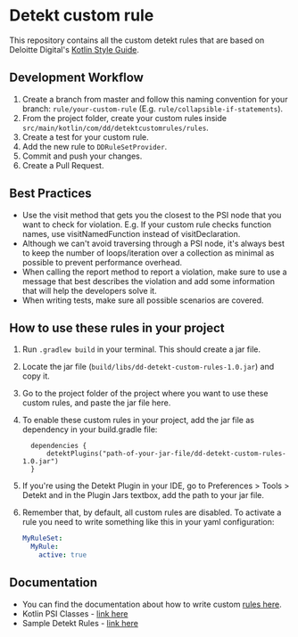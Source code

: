# Detekt custom rule

This repository contains all the custom detekt rules that are based on Deloitte Digital's [Kotlin Style Guide][kotlin_style_guide].

## Development Workflow
1. Create a branch from master and follow this naming convention for your branch: `rule/your-custom-rule` (E.g. `rule/collapsible-if-statements`).
2. From the project folder, create your custom rules inside `src/main/kotlin/com/dd/detektcustomrules/rules`.
3. Create a test for your custom rule.
4. Add the new rule to `DDRuleSetProvider`.
5. Commit and push your changes.
6. Create a Pull Request.


## Best Practices
- Use the visit method that gets you the closest to the PSI node that you want to check for violation. E.g. If your custom rule checks function names, use visitNamedFunction instead of visitDeclaration.
- Although we can't avoid traversing through a PSI node, it's always best to keep the number of loops/iteration over a collection as minimal as possible to prevent performance overhead.
- When calling the report method to report a violation, make sure to use a message that best describes the violation and add some information that will help the developers solve it.
- When writing tests, make sure all possible scenarios are covered.


## How to use these rules in your project
1. Run `.gradlew build` in your terminal. This should create a jar file.
2. Locate the jar file (`build/libs/dd-detekt-custom-rules-1.0.jar`) and copy it.
3. Go to the project folder of the project where you want to use these custom rules, and paste the jar file here.
4. To enable these custom rules in your project, add the jar file as dependency in your build.gradle file:

    ```
      dependencies {
          detektPlugins("path-of-your-jar-file/dd-detekt-custom-rules-1.0.jar")
      }
    ```
5. If you're using the Detekt Plugin in your IDE, go to Preferences > Tools > Detekt and in the Plugin Jars textbox, add the path to your jar file.
6. Remember that, by default, all custom rules are disabled. To activate a rule you need to write something like this in
   your yaml configuration:

    ```yaml
    MyRuleSet:
      MyRule:
        active: true
    ```


## Documentation
- You can find the documentation about how to write custom [rules here][custom_rule_documentation].
- Kotlin PSI Classes - [link here][kotlin_psi_classes]
- Sample Detekt Rules - [link here][sample_detekt_rules] 

[sample_detekt_rules]: https://github.com/detekt/detekt/tree/main/detekt-rules-style/src/main/kotlin/io/gitlab/arturbosch/detekt/rules/style

[kotlin_psi_classes]: https://github.com/JetBrains/kotlin/tree/master/compiler/psi/src/org/jetbrains/kotlin/psi

[kotlin_style_guide]: https://hub.deloittedigital.com.au/wiki/display/MCD/Kotlin+Style+Guide

[create_template]: https://github.com/detekt/detekt-custom-rule-template/generate

[maven_central]: https://search.maven.org/

[custom_rule_documentation]: https://detekt.github.io/detekt/extensions.html

[jitpack]: https://jitpack.io/
